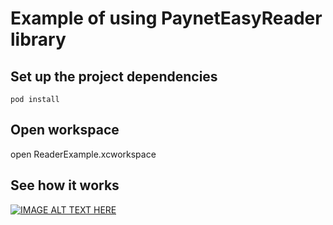 # Example of using PaynetEasyReader library

## Set up the project dependencies

```
pod install
```

## Open workspace

open ReaderExample.xcworkspace

## See how it works

[![IMAGE ALT TEXT HERE](https://img.youtube.com/vi/LaiZAIlUrww/1.jpg)](https://www.youtube.com/watch?v=LaiZAIlUrww)
